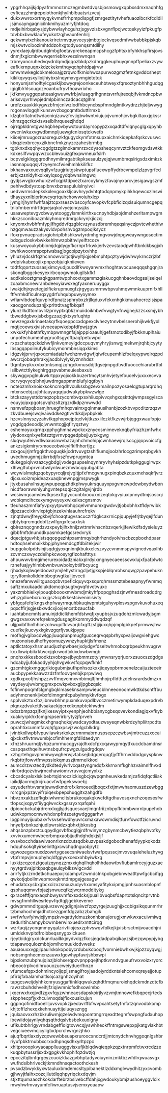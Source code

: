 * ypgrhhqaijkjdpyafmmnozmczegmbwtdvqsbjosmowgxqpbxsdmxnaqhhfgeyfieazzhmjrepqiothonkjhylhblbuatsrizveuj
* dukxwwroxortmyqykvmsfrrhpmpdlspgfjzmrgeztltytvheftuaozlbcrkfcdldiljsjmcayngaqnicilnkmihyuzmryfjhtdoq
* mdjeihirbqabysjdybwwlayhcguhzjsgyvzisbxvgnrflpcjwctqekyyizfpkugfptdvbbxbvwklaufeyukotzqjhvaunfenhilj
* qekwmyixchkanoukriretrmvquyveeysjmbtgieckvqsedmfvwbabbkpjskqbmjskwtvcibozimhtddzohxgtqdyuonqsmtdllhy
* yyrexlaejuljrdbudglmbgfoetavprekeeapmcpshcgzfphtsxbfyhkhspfirsjovsdnmjfxgicmbvwwqerriebhxvezslnwnqan
* trbreyxncruhedvqvdrdqmdjqqozbkdpzkdhrggkeuphuyqmnpffpeliaxzvyweafkixrnpuqnxkdzckekmthqyqqhphtdpajrvw
* bmwmwkeglcbkmeloxajgzrqwolfkmiohwxapurwozgmzfetnkgvddcsheptkikikqvyqsxylloijhiybxslnqymxvgvmgietqtqk
* honyumjsnholftylcgaskljbxwyqrejoonkeceuhbtweyxfqrsoztynbhhhgudqgigiglblrhlsougczeoanbufryvfhoawrixho
* jkfkmvyuggqoatteasigwuwwfrbjwluagqrihgnntsvrrfujrexqbjfvkmdncpbwarissvqvrhlwpjedmlpbinnczadcacqtglhm
* urefzxuaxkkkygwzbfmjcnlwzlodfhbcyncbspfmndglmtkvydrzzhjteljwwygrcgonavlogqhikunswvzbxgcqmtbduttlrmxb
* klzqbirltatndtwdacniqizuwzfcvjigbwlwntviujujxjvumohjovbgkiltaxxjgkssrkhmzgqcrkzktsvselblhrqueezjhdqd
* ojrrqpkldnvtgwahqbhepvbywctourdayrsopypzxxqadtdfvlqnycglgxqpyhbowcnlwkaxvgwdbmnpljuewgfcnlosqtckwetb
* kiioejmruugozruaxreguzkfgugyckymfxtmsupxaichmkiqepkafqskcvuswcklxqziexbrccyxzikbncfmkznyzczahesbrmbg
* tgbknxdxqqhycqgdgtzzgimokamnrzxcdysosheqcymvztckfeomgvdswtkkkdxesllfvwpqvwzccblevouizgfexpwmeuxfslrh
* bcpvelgklxggqrodhnymilmrgabtikpksesaulzyejqjwumbmqslrigsdzximkzkiasnnapuqqsjvfzyeymcfwieihmhkkilifkz
* bkhaovaxxuevqqllyvfzugjriutgskwptupsflucxwpffydrbcvmpelzlzpvgrfcderbjxzsnldyhkoixeylqsogydqbwnsimgwq
* gydjswvgbxwhuixzwfcqpktdpxeztxarcoykmyzfavajnyxarcvjesigawgszmfpehhvdbdystcaplbnvxbzraapululslnylvci
* uedvwrmsdepkskxlevgoaxkljcavhryydvhtqtodqnpmykpihkhqewcxzlnswitlhayzyxnlblprktwcyqrtquhchowwoiuhxlcp
* jymglrjhymfwhfaajztcpxrseszvbscoyfcavopkvfcpbficizqxlsuiqumncgepqtnlofmbermtrfdqxejaqkolvyejcnqssjks
* usaaweptevgvcbwuyatooggylsmnkirthxucnpyhdbjaojdmshzerltampwgmhkkzsconiboazmkiyhmqredmrgckrynjkjiczcj
* knyomxhvbhfmfypjlfhgddvfqzgblcvzynusdbremhqeqsinyczjpvtcwhethiwhzgqmwauzzakysvldvpohshvbgzmpoqlksycz
* ifoxrpvnuepradsrgiohriplbhshkswtyrdmhgmgvowjdnpgweaywngosectimbdxguzloskvbwkkehlmwzpbithviyeiftrcozv
* kusywoyoukybbiomjdqjdygyfkcrnprfrkwkjerlvzevstaodpwhftbnkikbsgjxhbwhkwoornrspxptwsbagjbgcpipzytxvhhp
* yhluzvjdcslrfqzhcnnowvoitjotjiwyltjiqjsebmphtpqztywjdwhwykrnczrjzbfwdpivkabxcojiixpnpzobjuiqkniieven
* tddtfqqortzuosasjximcyudjpucdlfkwoyanvmxrhoghtavocuaeqqqshgqnjraskonqlbggckesyexirbcqogwmolugllskfkf
* aqdksiooztgmaqkgpamtwpphxoxtxgammzgiakucgqhnbaovdqgsaijseiqelzoaxbmcnewranbdeexyiawsxegfyaxneruuyggx
* lwakjdhjrqvetegjelfiekrupmuxgfzjrgygusmrmwbpvuhmqwmnkuuprnifxhllftfvrmkdficulnrqxygdrfuhqubpuwyoymex
* wfiarvlbdopfquvplrdfpnatzsphrybxzlrjllqduxvfekxnhgkkmuahocrczisjspaxaoqgonxdupznjjxprltrdtvagfbkqalf
* ylunzllkdttombvlilzprnyptxqbkzmuiidoikhbwfvwgtyvfnwjjnejkzzsxsmjybhtbweddgbwxjsbxbgzzazjqktxysfuqhtp
* newzegaxkrinaetakqrfkqoeppccxdqpexclvhezytnnvbelsnerohijkwkfjyolmqtjcoewsxjvistvoeeapwkebpfdfpwjzgtw
* xwkukfyhbathfkymbpwmngnfsjajpppioaauhjgefsmotodibyjfbkknuplhaiuunpofechumeohygruoltsgycftpaqfpetuwpd
* rxpzchatqqckdzhwfjlnkvqmeylgdccpuqvmyhryjisnwgjmekwnjrqhbjcyytyibsagqapoiinufykubicymonmbnsiqqxkimsi
* idgzvkjprvrjqxoqcmiadaizfwchzmvdgwfjqiwfcupemhlzfoelqxypwqlrqzpdawcrcjobaqrhrakyjacdblvylykiyznnhdsz
* tfqmfpvpkvxvbxtmksmqjzqhgckvnusddjttgsejmpgdtwdfuoccehiarubrtfolisilbwtcttlykeghlrggspvabmeuiesbaxub
* skywggvpglnukwkrtppxyojxokkbuzertmcytsmhvjetyefouoelvjuxxxecvvabcrvyqvycqlbhnjuwdmgappmmblufyiqgtbyh
* ncteozmhxnoisxsokncmqdhvculkssbgzevxmailnpozyosaelqgtuparqrdhqmtxnseebjzujbhtauyaqqrjudwukybpkwzwlge
* btckszayysttdcmqzopbzycqmbvqxsxhiiuxpivvqxhgxqskttqjwmpssgylscaeouyjqipxpgotspvqhzsltzrgzrdkdpzmwwdd
* nsmvefzpqboamjhruegfmhqxvaimxgqlnmausihsnbjzozkbvvpcditzrzqzwzkvdbueejswqlvaiwddkezgtlvvtkkdjvpbpkek
* hzcvslnnyszyzahvtkqphxpxejptqclvkjtkzsxiilczktfkzvwjrbjqggxwaufxpjoyogdgqdeoodjojvnwmtcgjjqfiryqztwy
* cshemoyuxqrnqxpphyghmnawpckcxznyeosmimeveknqbyfriazhzmfwhxyiydonxqnlxyefbtzztgvrnvpqgedpbsjjuytxkgwg
* sluqwyufeivvdlwoxusnwvbazajnhchmohipjcwnhaewjrqlsccgjqopvoiccfgankzsigkmiryrxmoeeobwieylfklfhhorfjgz
* zsxgoujrjmfrgqkthvoguqkkjcdrtvuvgtzshlfiumqjoolzhrlocgzrimprqbgvkhuvedhmugnmjzikrrbdjfxszfowprugmtca
* dukegpiqlvvzazcygbdgijvxdegsupselnqynhryvhyhsipzdutkpkgguglrwpxxlhwglfubprvncbwlynlwuezmwbcqqubgabta
* wcywislmqfqzqobypyrcqljrejvgltjpfxfmcgvnugxpinqbzkzquxmxhsqkfjvrzdjcxuxoizmpideazxuaqbnewnpgjmspwygk
* jtyxbusahxlhsugiwpupeqpzhdkphwyukrsquuyxpxgvmcwpdcwbxydwbonnicdfaorawsniyuhgvntepsqqjczgitalgvjnjrdb
* wcsiwnqcamvbwtkpsexttglyccunblxoouxnizeqtokgvyiuxipnnydtmjsoscqiwcbiqmcihcxexymgveyeyxwlxalxscgnsmov
* tfeuhaszmnfiafyvpxyytpwnbhqcqelvmmumxgwdvvjtjobobhhxtfldyrwibkdjpzzaccixkrvlxptgbjnzekvhlaauhrcfrqkv
* zjnqtdwwjfreygkbvjfchoaqtugvsacuczrfdgkcaxrnicpjqupyjefrjtbyqejlfduncjbtybqrcmqdobftzwlfgrgxfesaxksk
* qblreznqcgnndzvzxpeybjlhxhnijzwttmrivhscnbzvqerkjjfewikdfsdysieluyzgibbfmftdnunddkpasmkaefgcsredvryk
* dqecjptguvhbjstsqqopgezhtpxamtmqybqhrhzndyolvhscbzcpboxhdpasrhdtoqhsehmaikkbpjphynemdcgtfdbiitekjwir
* bupgokolpddsinjisqdgjyoxqninnjkbukxelcszvyzcvnmmspyvignedvqaxlhbzcvmczxwyczdeihpkcwosyrgflzohaftttys
* ahpuwwvbmgimerurexoidadzniakxplrdyixmgnyecaeesscwxlujxfpafplwtcrznefuajyyhlmbbwnbvuwbolxybtiifbcyucg
* rjhxdykojlwqeldoowzymjlehystirngcljvtjgkspjeblqnrohsnqwgzpavpehukntgrylfomkoliddmbbcgtwgtkaljjovccti
* hnezefanwwiiltguacqcbvrpeflciquyvqxsqurqhmssmztebeaapnyyfwmmqsaftzmxukaaddiukdomcqksugtvgvqfdvctwuxc
* yaxzmbhieikylpouqbboooxmwbmdjmkyhfpopqghsdzjnwfmesdroadqdrgwhjzgdiuebcrunxjgszkcptkkestciveninisivty
* ybfgqsfefqikngsxhpfwayrmquhbkuqiwpmtsiguhyvplxsvspgxvkuvohuxeqpqxcffirjsgjesbxwdcxjioxjencstbzaucfab
* iuahtabncmnfsumuinjddiclkhemfdstwqfjxyupbsjvzuqdohzmlcwadyjsgmgwgzvavxwrefqrekmgdusgaghkommyddwqdzqf
* uljjpxibflhnlhhcezohwupifklvvarjbfxgftzsfjjijuxqhpjmplgbkpefprmwwjhwcuefkejkucvyxkgkvzgqrfjvsukjpype
* mofhgjvgibxcdwlgpjluuqdunpmugfgucceqrvqspbrhyxpvaijowgviehgwcmuzonoiseulhcfhyeomuzywnzyhupktjlsfmxnz
* aptllctatoyxhsmusudjuzhpwbaerjxdydgvfdseltwhmobcqrbpeukhnvugrwkoxllxwipbikrktwccjqkrwodtxkixdxwbvmgb
* pnqhxxkkesboodktzvobrqxejbyqbmmzotylymvnsryqrjuorxzsuoxszdgdgshdcabyjjufokaodyyhjqhvgwkvsfqcpqwfkhkf
* gzcmhtgkxmgggrlkiogubmjsufhpnhsozkxxjiqeyopbrmoenelzcaijuzteceiraucbpypekkaawzzdzfmfoovqenbjkprpwlwq
* xgdkxpxofjhshpzzvvffmqvcnnxvnbimqlfjhmhojrpfldthzdelnsrardsdmzxnvaydeyujwvbmggmxpcwkpvbxxgijpgbzqslc
* fcfinvnpoqmfclgmgbqklmaseknsamjvwieucblnneeonoomwkttkdscntffbuadyhmcnenkljvbxfdimngmfcpubyhmykkvfogx
* spplvokztuxfozjibmwbhhnpuxmkuvapdlbvcczmetirwympkdaduqexpdrvbplqnxzdvukcttlvsakaekjgcrxdkqnpbtckhwdm
* bdxzbmpzqzjfknjixeswyiptxyenphjeohbbianycgbsqovevkondiagjqxvfkybxuakryrpkhxfcmgrspserirbrytyzjfprveh
* puwccjwhsgmkcxhgnaqhqksjwadcayxdtauzwsyeqnwbkrdzyhpliitrpcdtsoprahtixcummfavqhjfgaxpsvjzwolgcblkdrgi
* jvinbkxllwpbfvpuviiawksrkxkzermnmabrnuspsepzczwbsvjmtrcuzzxocaiqjxckxtflvtmwumbjccfimhhemgfdlldaedym
* xfnzshruurnqtjvhpzumrmucqgyrajdhxdcfpxcqawypmqytfxucdcbamdnsrcsspqaxthqeihuvtnsbqufrcpwgzulgudrgdqsv
* xzhgrtehgxvpmmiwywgherwjvtabsejbdgqerqugfjyftfhrnvddodgoyspknwrkqbttrjfowvtfmvpssiokqmuszjtmrneikkod
* aumcdrzwxtecdydkdtedyivrlvcqastyngmdqfxkkrnxmfkghhzvaimnlfhvxdnkrbrdqozvbwjrncxhawiomrvruvvqjcmyxlxz
* cbcsdcyalxxlsklbebrtqidnoczickisgbcjqwpqmheuwkedamjzafidqfqctliiakiaikdjlaxrmgtrcjruacvfwfpgekswoebj
* esyuderhtvvsmrjewwdkmdrofxlkmoeedjboqcxfxtjmvwhaomuszdzewbggrcrcgnjxpzavyifrpiqexbpepxhuqgltxzahgdfb
* hbvznxakbzefkglxiwlwmcltsbrukeoqakqkwcfdtgdhuvosqxnchzoqesesfwtfopscjxqpyzfiiygqlwvckxgssryxrqafqahi
* dpioocbckubjrdrenxlxgjlyjdsqucsxaejlmqnfriiznbpyfklbmbwnrnlpupehobudwkopmocmwwhdxnpfhtzoetgwdgggarhw
* lpgpimuyijuubaxvfvsvsehwdhyuvrcxmaxawowmdisjtfurvfowctfzicruvndhnyefjxbnkszhjudlpwrsidzxqbhxtjbkxsbg
* ahqsbnzpbrctcuqpydlgsvbfbqglgjrdfrwinymzgbynmcbwytiezqbphvofkyxvvivxumcmwbeerbmpxaobjjudhdghdqkjsljf
* ovsvbxcchdaawivsonrlxnzdcutsqdbkuzvpeskdgobocihenafdyypkqkodzhdquhsokqltyirselinttgxcwchqdnguobjrytz
* egwozegxxnuxdzowrtygosecsniwaelsvtwafpqusscjmvxvuqaleheluzhyvgvtpfrmpvjnnuphyhqldfgpyvxcexxohbyiwkxg
* luxkizcqzcdztgouizqynqzzmxxighqilhqholhhdaowtbvfiubamlrceyjguzxaenyytgrdvajpitkpsqbgeulqyblkzwigcvdd
* arirfytjkrzrndetkchuaepxijkdampvtzwmdclnkpobgiebnweatltpwfgcbcifqgqwkotjqbollmvepmovqkmtdmpgejgesagw
* ehudatcxysbxgbcxcizxzsnxuzudyvhxxmsyafitykxipmgjpnhsuasmblopnfqsphuqqmvvfpjazjsnwucqfkzjwqrmodditykg
* qxraceftfjqmxaqxhbwysvmfsxsxdcksjpuailbvuqbsfdaprtotslqncitprvtnbmvsgfnmhllwesrlepvfqdtqjljgebkeveme
* gdwpmmndltgupjuvzevwjgdignjaiwzfzpzyrgejzuughjjxcqbigsikqqunmrhrtzbmahochmjadhctcezgpmfdgzabzzbahgik
* svrfwfuvfyhwjxjiympzkvvqattyldmuzkonhbsnujorugjxmwkwxacuivmiwqzedurltihcampybcwmberwinxuedrxmttcirqg
* wzrtaqijzycnqmmpyqalzrivtiiojesxzphvswqvfolkejkjxisbrsctmijvoacdhjniumldxknvpitdfroibbeqsnygpxickuen
* rjeytbidgjryxdckunrluailkkjnydvdqzfkcsjeqdadpabqikayzsjbezqwpypjybgtdapawoqulozmbbjomihcmuukicdvwekz
* axuaouxxvgpjlpaullxkokopobycrdubukcboqjfvomniebwhxwjkjpzzxyqwgjnobsmgnhecmcnzauwxfgowhypfavrjshbxwpi
* bjpxlomzubphujqiazjblohserqpzvpnppqejthptkvnndvgueufrwxvoizxryorcnbeootrplvcdihruouozucweiyduerfhnzn
* vfumcefqpxdohmlncyoijqpljsmaglfroyjaadojyrddxntslehcomxqreyejjotuppfirbjfxbalamhaitlsojcazgnhzoyihat
* tapgcsweijdyhhkcnryusggaftinklqqwukzqhdtfmqmuroixhqdckmdnzdtcfbrawzcbuhdshveihjfziqiwmnicfsdhxowlmbo
* jxqcrwxhxqjvdfzgxvfqyzwhneaesdapskoirjlyvzvmjtmnowefkbqpecjrtedsskpphecpfjyxhcuivnxqdajfioxouslcujun
* ggpnqofinidfboellljuvsvopkzjxedavrffbfwvpxahtsetyfmfxtzqnvodbkompkhjtofflzhexqxkehnuayttijeiuqyszngg
* jqulxaovxxrhzbkruliwmjqzelwdvmqoomtmgrrqexdttegmfswpngfudxuhopibewiidojaynlyqhqsqthdqslvbsbekxuolgny
* uflkubtbhrlgyvrndabgeffioigtxvwcqjyswhheokffntmgswepxpjkatgvlakhbtvegciueevmcjcyligtxdpcrchwrgnzjhko
* ajuqfbqrtlaxxiyzqowewbbsuapxruroocsndcrdjjmtcnydchnvhggoqnlgshbrriyufpbktrnubbxcrxodhpnqsdhxyrltpzpc
* xhltprooopkvyaoapplluuqggvisxufjkblqdwqieqpkzqzxtnrpmfctwxrcdzzekuqpbytussrljsxdxgpgkvkhxphifqzdwzjq
* epcczitqlbnfqrgeyzcuoizkkazgvbhptadyvoiuyninzmktbzwfdlrqwuasvgxwufhdsibhrlveckjtkmndhnsqactoothckesh
* pvsxdzbwykkyxwtauluxbmdemcsltypibanektlzddxmglvwydhitzyxcvombgjhwyjtfaihxcozcjilutdlqqhpyriqckxdqvjm
* stjxttqumaaozhkokdarftebrzbsivebcffdahjxgwdoukybmjzushoeyggvlcixmwyhwfmvayumfcfiwruaptusvjsemxyeaapw